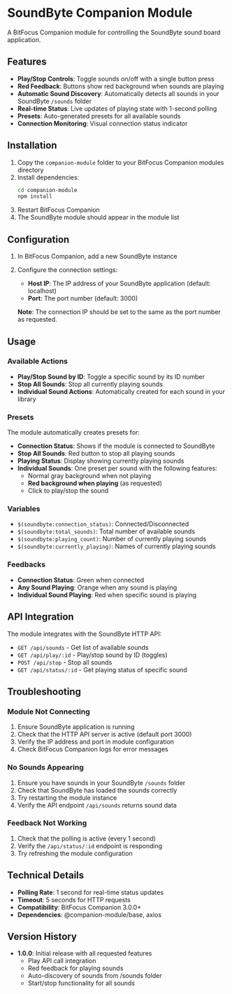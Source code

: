 # SoundByte Companion Module

A BitFocus Companion module for controlling the SoundByte sound board application.

## Features

- **Play/Stop Controls**: Toggle sounds on/off with a single button press
- **Red Feedback**: Buttons show red background when sounds are playing
- **Automatic Sound Discovery**: Automatically detects all sounds in your SoundByte `/sounds` folder
- **Real-time Status**: Live updates of playing state with 1-second polling
- **Presets**: Auto-generated presets for all available sounds
- **Connection Monitoring**: Visual connection status indicator

## Installation

1. Copy the `companion-module` folder to your BitFocus Companion modules directory
2. Install dependencies:
   ```bash
   cd companion-module
   npm install
   ```
3. Restart BitFocus Companion
4. The SoundByte module should appear in the module list

## Configuration

1. In BitFocus Companion, add a new SoundByte instance
2. Configure the connection settings:
   - **Host IP**: The IP address of your SoundByte application (default: localhost)
   - **Port**: The port number (default: 3000)
   
   **Note**: The connection IP should be set to the same as the port number as requested.

## Usage

### Available Actions

- **Play/Stop Sound by ID**: Toggle a specific sound by its ID number
- **Stop All Sounds**: Stop all currently playing sounds
- **Individual Sound Actions**: Automatically created for each sound in your library

### Presets

The module automatically creates presets for:

- **Connection Status**: Shows if the module is connected to SoundByte
- **Stop All Sounds**: Red button to stop all playing sounds
- **Playing Status**: Display showing currently playing sounds
- **Individual Sounds**: One preset per sound with the following features:
  - Normal gray background when not playing
  - **Red background when playing** (as requested)
  - Click to play/stop the sound

### Variables

- `$(soundbyte:connection_status)`: Connected/Disconnected
- `$(soundbyte:total_sounds)`: Total number of available sounds
- `$(soundbyte:playing_count)`: Number of currently playing sounds
- `$(soundbyte:currently_playing)`: Names of currently playing sounds

### Feedbacks

- **Connection Status**: Green when connected
- **Any Sound Playing**: Orange when any sound is playing
- **Individual Sound Playing**: Red when specific sound is playing

## API Integration

The module integrates with the SoundByte HTTP API:

- `GET /api/sounds` - Get list of available sounds
- `GET /api/play/:id` - Play/stop sound by ID (toggles)
- `POST /api/stop` - Stop all sounds
- `GET /api/status/:id` - Get playing status of specific sound

## Troubleshooting

### Module Not Connecting

1. Ensure SoundByte application is running
2. Check that the HTTP API server is active (default port 3000)
3. Verify the IP address and port in module configuration
4. Check BitFocus Companion logs for error messages

### No Sounds Appearing

1. Ensure you have sounds in your SoundByte `/sounds` folder
2. Check that SoundByte has loaded the sounds correctly
3. Try restarting the module instance
4. Verify the API endpoint `/api/sounds` returns sound data

### Feedback Not Working

1. Check that the polling is active (every 1 second)
2. Verify the `/api/status/:id` endpoint is responding
3. Try refreshing the module configuration

## Technical Details

- **Polling Rate**: 1 second for real-time status updates
- **Timeout**: 5 seconds for HTTP requests
- **Compatibility**: BitFocus Companion 3.0.0+
- **Dependencies**: @companion-module/base, axios

## Version History

- **1.0.0**: Initial release with all requested features
  - Play API call integration
  - Red feedback for playing sounds
  - Auto-discovery of sounds from /sounds folder
  - Start/stop functionality for all sounds 